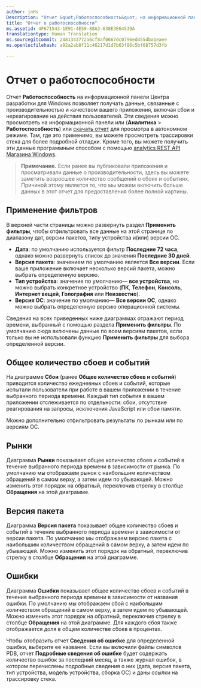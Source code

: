 ```yaml
---
author: jnHs
Description: "Отчет &quot;Работоспособность&quot; на информационной панели Центра разработки для Windows позволяет получать данные, связанные с производительностью и качеством вашего приложения, включая сбои и нереагирование на действия пользователей."
title: "Отчет о работоспособности"
ms.assetid: 4F671543-1E91-4E59-88A3-638E3E64539A
translationtype: Human Translation
ms.sourcegitcommit: 2481343772a6cf8af0667dc0796ed455dba1eaee
ms.openlocfilehash: a92a2ab8f11c46217d1d7b63f86c5bf68757d3fb

---
```


# Отчет о работоспособности


Отчет **Работоспособность** на информационной панели Центра разработки для Windows позволяет получать данные, связанные с производительностью и качеством вашего приложения, включая сбои и нереагирование на действия пользователей. Эти сведения можно просмотреть на информационной панели или (**Аналитика** > **Работоспособность**) или [скачать отчет](download-analytic-reports.md) для просмотра в автономном режиме. Там, где это применимо, вы можете просмотреть трассировки стека для более подробной отладки. Кроме того, вы можете получить эти данные программным способом с помощью [analytics REST API Магазина Windows](../monetize/access-analytics-data-using-windows-store-services.md).


> **Примечание.** Если ранее вы публиковали приложения и просматривали данные о производительности, здесь вы можете заметить возросшее количество сообщений о сбоях и событиях. Причиной этому является то, что мы можем включить больше данных в этот отчет для предоставления более полной картины.

## Применение фильтров


В верхней части страницы можно развернуть раздел **Применить фильтры**, чтобы отфильтровать все данные на этой странице по диапазону дат, версии пакетов, типу устройства и(или) версии ОС.

-   **Дата**: по умолчанию используется фильтр **Последние 72 часа**, однако можно развернуть список до значения **Последние 30 дней**.
-   **Версия пакета**: значением по умолчанию является **Все версии**. Если ваше приложение включает несколько версий пакета, можно выбрать определенную версию.
-   **Тип устройства**: значение по умолчанию— **все устройства**, но можно выбрать конкретное устройство (**ПК**, **Телефон**, **Консоль**, **Интернет вещей**, **Голография** или **Неизвестно**).
-   **Версия ОС**: значение по умолчанию— **Все версии ОС**, однако можно выбрать определенную версию операционной системы.

Сведения на всех приведенных ниже диаграммах отражают период времени, выбранный с помощью раздела **Применить фильтры**. По умолчанию сюда включены данные по всем версиям пакетов, если только вы не использовали функцию **Применить фильтры** для выбора определенной версии.

## Общее количество сбоев и событий


На диаграмме **Сбои** (ранее **Общее количество сбоев и событий**) приводится количество ежедневных сбоев и событий, которые испытали пользователи при работе в вашем приложении в течение выбранного периода времени. Каждый тип события в вашем приложении отслеживается по отдельности: сбои, отсутствие реагирования на запросы, исключения JavaScript или сбои памяти.

Можно дополнительно отфильтровать результаты по рынкам или по версиям ОС.

## Рынки


Диаграмма **Рынки** показывает общее количество сбоев и событий в течение выбранного периода времени в зависимости от рынка. По умолчанию мы отображаем рынок с наибольшим количеством обращений в самом верху, а затем идем по убывающей. Можно изменить этот порядок на обратный, переключив стрелку в столбце **Обращения** на этой диаграмме.

## Версия пакета


Диаграмма **Версия пакета** показывает общее количество сбоев и событий в течение выбранного периода времени в зависимости от версии пакета. По умолчанию мы отображаем версию пакета с наибольшим количеством обращений в самом верху, а затем идем по убывающей. Можно изменить этот порядок на обратный, переключив стрелку в столбце **Обращения** на этой диаграмме.

## Ошибки


Диаграмма **Ошибки** показывает общее количество сбоев и событий в течение выбранного периода времени в зависимости от названия ошибки. По умолчанию мы отображаем сбой с наибольшим количеством обращений в самом верху, а затем идем по убывающей. Можно изменить этот порядок на обратный, переключив стрелку в столбце **Обращения** на этой диаграмме. Для каждого сбоя также отображается доля в общем количестве сбоев в процентах.

Чтобы отобразить отчет **Сведения об ошибке** для определенной ошибки, выберите ее название. Если вы включили файлы символов PDB, отчет **Подробные сведения об ошибке** будет содержать количество ошибок за последний месяц, а также журнал ошибок, в котором перечислены подробные сведения о них (дата, версия пакета, тип устройства, модель устройства, сборка ОС) и даны ссылки на трассировку стека.

 

 



<!--HONumber=Nov16_HO1-->


